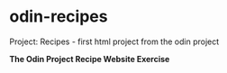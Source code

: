 # odin-recipes
Project: Recipes - first html project from the odin project

__The Odin Project Recipe Website Exercise__
